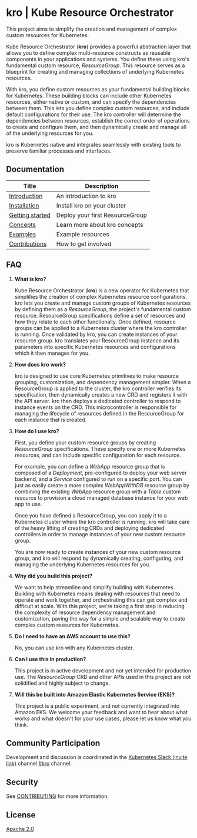 # kro | Kube Resource Orchestrator

This project aims to simplify the creation and management of complex custom resources for Kubernetes.

Kube Resource Orchestrator (**kro**) provides a powerful abstraction layer that allows you to define complex multi-resource constructs as reusable components in your applications and systems.
You define these using kro's fundamental custom resource, *ResourceGroup*.
This resource serves as a blueprint for creating and managing collections of underlying Kubernetes resources.

With kro, you define custom resources as your fundamental building blocks for Kubernetes.
These building blocks can include other Kubernetes resources, either native or custom, and can specify the dependencies between them.
This lets you define complex custom resources, and include default configurations for their use.
The kro controller will determine the dependencies between resources, establish the correct order of operations to create and configure them, and then dynamically create and manage all of the underlying resources for you.

kro is Kubernetes native and integrates seamlessly with existing tools to preserve familiar processes and interfaces.

## Documentation

| Title                                  | Description                     |
| -------------------------------------- | ------------------------------- |
| [Introduction](kro-overview)           | An introduction to kro          |
| [Installation](kro-installation)       | Install kro on your cluster     |
| [Getting started](kro-getting-started) | Deploy your first ResourceGroup |
| [Concepts](kro-concepts)               | Learn more about kro concepts   |
| [Examples](kro-examples)               | Example resources               |
| [Contributions](CONTRIBUTING.md)       | How to get involved             |

[kro-overview]: https://kro.run/docs/overview
[kro-installation]: https://kro.run/docs/getting-started/Installation
[kro-getting-started]: https://kro.run/docs/getting-started/deploy-a-resource-group
[kro-concepts]: https://kro.run/docs/concepts/resource-groups/
[kro-examples]: https://kro.run/docs/examples/

## FAQ

1. **What is kro?**

    Kube Resource Orchestrator (**kro**) is a new operator for Kubernetes that simplifies the creation of complex Kubernetes resource configurations.
    kro lets you create and manage custom groups of Kubernetes resources by defining them as a *ResourceGroup*, the project's fundamental custom resource.
    ResourceGroup specifications define a set of resources and how they relate to each other functionally.
    Once defined, resource groups can be applied to a Kubernetes cluster where the kro controller is running.
    Once validated by kro, you can create instances of your resource group.
    kro translates your ResourceGroup instance and its parameters into specific Kubernetes resources and configurations which it then manages for you.

2. **How does kro work?**

    kro is designed to use core Kubernetes primitives to make resource grouping, customization, and dependency management simpler.
    When a ResourceGroup is applied to the cluster, the kro controller verifies its specification, then dynamically creates a new CRD and registers it with the API server.
    kro then deploys a dedicated controller to respond to instance events on the CRD.
    This microcontroller is responsible for managing the lifecycle of resources defined in the ResourceGroup for each instance that is created.

3. **How do I use kro?**

    First, you define your custom resource groups by creating *ResourceGroup* specifications.
    These specify one or more Kubernetes resources, and can include specific configuration for each resource.

    For example, you can define a *WebApp* resource group that is composed of a *Deployment*, pre-configured to deploy your web server backend, and a *Service* configured to run on a specific port.
    You can just as easily create a more complex *WebAppWithDB* resource group by combining the existing *WebApp* resource group with a *Table* custom resource to provision a cloud managed database instance for your web app to use.

    Once you have defined a ResourceGroup, you can apply it to a Kubernetes cluster where the kro controller is running.
    kro will take care of the heavy lifting of creating CRDs and deploying dedicated controllers in order to manage instances of your new custom resource group.

    You are now ready to create instances of your new custom resource group, and kro will respond by dynamically creating, configuring, and managing the underlying Kubernetes resources for you.

4. **Why did you build this project?**

    We want to help streamline and simplify building with Kubernetes.
    Building with Kubernetes means dealing with resources that need to operate and work together, and orchestrating this can get complex and difficult at scale.
    With this project, we're taking a first step in reducing the complexity of resource dependency management and customization, paving the way for a simple and scalable way to create complex custom resources for Kubernetes.

5. **Do I need to have an AWS account to use this?**

    No, you can use kro with any Kubernetes cluster.

6. **Can I use this in production?**

   This project is in active development and not yet intended for production use.
   The *ResourceGroup* CRD and other APIs used in this project are not solidified and highly subject to change.

7. **Will this be built into Amazon Elastic Kubernetes Service (EKS)?**

    This project is a public experiment, and not currently integrated into Amazon EKS.
    We welcome your feedback and want to hear about what works and what doesn't for your use cases, please let us know what you think.

## Community Participation

Development and discussion is coordinated in the [Kubernetes Slack (invite link)][k8s-slack] channel [#kro][kro-channel] channel.

[k8s-slack]: https://communityinviter.com/apps/kubernetes/community
[kro-channel]: https://kubernetes.slack.com/archives/XXX-TBD

## Security

See [CONTRIBUTING](CONTRIBUTING.md#security-issue-notifications) for more information.

## License

[Apache 2.0](LICENSE)